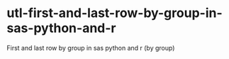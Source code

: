 # utl-first-and-last-row-by-group-in-sas-python-and-r
First and last row by group in sas python and r  (by group)  
